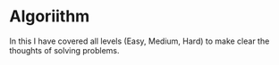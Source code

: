 # Algoriithm
In this I have covered all levels (Easy, Medium, Hard) to make clear the thoughts of solving problems.
